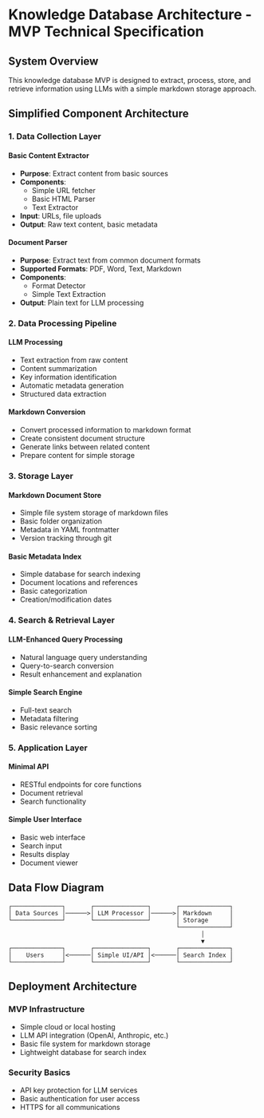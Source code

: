 # Knowledge Database Architecture - MVP Technical Specification

## System Overview

This knowledge database MVP is designed to extract, process, store, and retrieve information using LLMs with a simple markdown storage approach.

## Simplified Component Architecture

### 1. Data Collection Layer

#### Basic Content Extractor
- **Purpose**: Extract content from basic sources
- **Components**:
  - Simple URL fetcher
  - Basic HTML Parser
  - Text Extractor
- **Input**: URLs, file uploads
- **Output**: Raw text content, basic metadata

#### Document Parser
- **Purpose**: Extract text from common document formats
- **Supported Formats**: PDF, Word, Text, Markdown
- **Components**:
  - Format Detector
  - Simple Text Extraction
- **Output**: Plain text for LLM processing

### 2. Data Processing Pipeline

#### LLM Processing
- Text extraction from raw content
- Content summarization
- Key information identification
- Automatic metadata generation
- Structured data extraction

#### Markdown Conversion
- Convert processed information to markdown format
- Create consistent document structure
- Generate links between related content
- Prepare content for simple storage

### 3. Storage Layer

#### Markdown Document Store
- Simple file system storage of markdown files
- Basic folder organization
- Metadata in YAML frontmatter
- Version tracking through git

#### Basic Metadata Index
- Simple database for search indexing
- Document locations and references
- Basic categorization
- Creation/modification dates

### 4. Search & Retrieval Layer

#### LLM-Enhanced Query Processing
- Natural language query understanding
- Query-to-search conversion
- Result enhancement and explanation

#### Simple Search Engine
- Full-text search
- Metadata filtering
- Basic relevance sorting

### 5. Application Layer

#### Minimal API
- RESTful endpoints for core functions
- Document retrieval
- Search functionality

#### Simple User Interface
- Basic web interface
- Search input
- Results display
- Document viewer

## Data Flow Diagram

```
┌──────────────┐       ┌───────────────┐       ┌──────────────┐
│ Data Sources │──────>│ LLM Processor │──────>│ Markdown     │
└──────────────┘       └───────────────┘       │ Storage      │
                                               └──────────────┘
                                                      │
                                                      ▼
┌──────────────┐       ┌───────────────┐       ┌──────────────┐
│    Users     │<──────│ Simple UI/API │<──────│ Search Index │
└──────────────┘       └───────────────┘       └──────────────┘
```

## Deployment Architecture

### MVP Infrastructure
- Simple cloud or local hosting
- LLM API integration (OpenAI, Anthropic, etc.)
- Basic file system for markdown storage
- Lightweight database for search index

### Security Basics
- API key protection for LLM services
- Basic authentication for user access
- HTTPS for all communications

